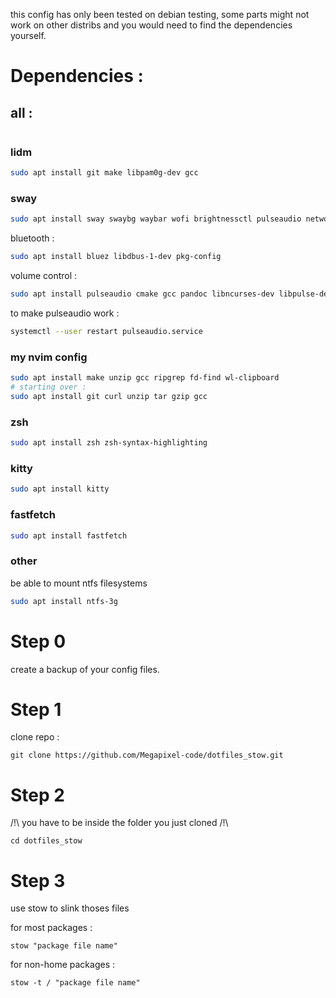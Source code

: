 this config has only been tested on debian testing, some parts might not work on other distribs and you would need to find the dependencies yourself.

# Dependencies :

## all :
```sh
```

### lidm
```sh
sudo apt install git make libpam0g-dev gcc
```
### sway
```sh
sudo apt install sway swaybg waybar wofi brightnessctl pulseaudio network-manager inotify-tools psmisc
```

bluetooth :
```sh
sudo apt install bluez libdbus-1-dev pkg-config
```

volume control :
```sh
sudo apt install pulseaudio cmake gcc pandoc libncurses-dev libpulse-dev
```

to make pulseaudio work :
```sh
systemctl --user restart pulseaudio.service
```

### my nvim config
```sh
sudo apt install make unzip gcc ripgrep fd-find wl-clipboard
# starting over :
sudo apt install git curl unzip tar gzip gcc
```
### zsh
```sh
sudo apt install zsh zsh-syntax-highlighting
```
### kitty
```sh
sudo apt install kitty
```
### fastfetch
```sh
sudo apt install fastfetch
```
### other
be able to mount ntfs filesystems
```sh
sudo apt install ntfs-3g
```

# Step 0
create a backup of your config files.

# Step 1
clone repo :

```git clone https://github.com/Megapixel-code/dotfiles_stow.git```

# Step 2

/!\ you have to be inside the folder you just cloned /!\
```
cd dotfiles_stow
```

# Step 3

use stow to slink thoses files

for most packages :

```
stow "package file name"
```

for non-home packages :

```
stow -t / "package file name"
```
